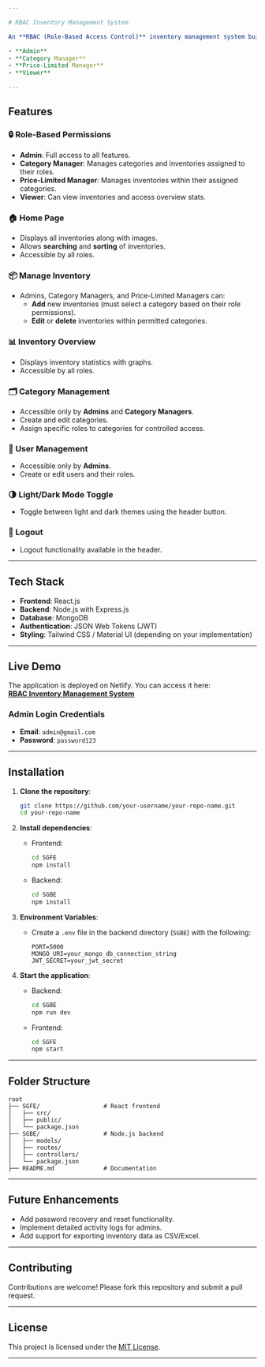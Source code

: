 ```yaml
---

# RBAC Inventory Management System

An **RBAC (Role-Based Access Control)** inventory management system built using the **MERN stack**. The application supports four user roles with distinct permissions:

- **Admin**
- **Category Manager**
- **Price-Limited Manager**
- **Viewer**

---
```


## Features

### 🔒 Role-Based Permissions
- **Admin**: Full access to all features.
- **Category Manager**: Manages categories and inventories assigned to their roles.
- **Price-Limited Manager**: Manages inventories within their assigned categories.
- **Viewer**: Can view inventories and access overview stats.

### 🏠 Home Page
- Displays all inventories along with images.
- Allows **searching** and **sorting** of inventories.
- Accessible by all roles.

### 📦 Manage Inventory
- Admins, Category Managers, and Price-Limited Managers can:
  - **Add** new inventories (must select a category based on their role permissions).
  - **Edit** or **delete** inventories within permitted categories.

### 📊 Inventory Overview
- Displays inventory statistics with graphs.
- Accessible by all roles.

### 🗂️ Category Management
- Accessible only by **Admins** and **Category Managers**.
- Create and edit categories.
- Assign specific roles to categories for controlled access.

### 👥 User Management
- Accessible only by **Admins**.
- Create or edit users and their roles.

### 🌗 Light/Dark Mode Toggle
- Toggle between light and dark themes using the header button.

### 🚪 Logout
- Logout functionality available in the header.

---

## Tech Stack

- **Frontend**: React.js
- **Backend**: Node.js with Express.js
- **Database**: MongoDB
- **Authentication**: JSON Web Tokens (JWT)
- **Styling**: Tailwind CSS / Material UI (depending on your implementation)

---

## Live Demo

The application is deployed on Netlify. You can access it here:  
**[RBAC Inventory Management System](https://stkgaurd.netlify.app)**  

### Admin Login Credentials
- **Email**: `admin@gmail.com`  
- **Password**: `password123`

---

## Installation

1. **Clone the repository**:
   ```bash
   git clone https://github.com/your-username/your-repo-name.git
   cd your-repo-name
   ```

2. **Install dependencies**:
   - Frontend:
     ```bash
     cd SGFE
     npm install
     ```
   - Backend:
     ```bash
     cd SGBE
     npm install
     ```

3. **Environment Variables**:
   - Create a `.env` file in the backend directory (`SGBE`) with the following:
     ```
     PORT=5000
     MONGO_URI=your_mongo_db_connection_string
     JWT_SECRET=your_jwt_secret
     ```

4. **Start the application**:
   - Backend:
     ```bash
     cd SGBE
     npm run dev
     ```
   - Frontend:
     ```bash
     cd SGFE
     npm start
     ```

---

## Folder Structure

```plaintext
root
├── SGFE/                  # React frontend
│   ├── src/
│   ├── public/
│   └── package.json
├── SGBE/                  # Node.js backend
│   ├── models/
│   ├── routes/
│   ├── controllers/
│   └── package.json
├── README.md              # Documentation
```

---

## Future Enhancements

- Add password recovery and reset functionality.
- Implement detailed activity logs for admins.
- Add support for exporting inventory data as CSV/Excel.

---

## Contributing

Contributions are welcome! Please fork this repository and submit a pull request.

---

## License

This project is licensed under the [MIT License](LICENSE).

--- 
